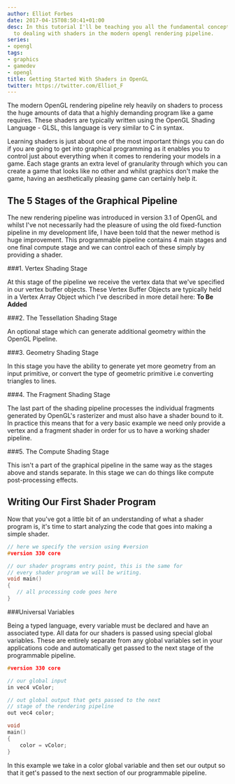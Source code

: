 ```yaml
---
author: Elliot Forbes
date: 2017-04-15T08:50:41+01:00
desc: In this tutorial I'll be teaching you all the fundamental concepts when it comes
  to dealing with shaders in the modern opengl rendering pipeline.
series:
- opengl
tags:
- graphics
- gamedev
- opengl
title: Getting Started With Shaders in OpenGL
twitter: https://twitter.com/Elliot_F
---
```


<p>The modern OpenGL rendering pipeline rely heavily on shaders to process the huge amounts of data that a highly demanding program like a game requires. These shaders are typically written using the OpenGL Shading Language - GLSL, this language is very similar to C in syntax. </p>

<p>Learning shaders is just about one of the most important things you can do if you are going to get into graphical programming as it enables you to control just about everything when it comes to rendering your models in a game. Each stage grants an extra level of granularity through which you can create a game that looks like no other and whilst graphics don't make the game, having an aesthetically pleasing game can certainly help it. </p>

## The 5 Stages of the Graphical Pipeline

<p>The new rendering pipeline was introduced in version 3.1 of OpenGL and whilst I've not necessarily had the pleasure of using the old fixed-function pipeline in my development life, I have been told that the newer method is huge improvement. This programmable pipeline contains 4 main stages and one final compute stage and we can control each of these simply by providing a shader.</p>

###1. Vertex Shading Stage

<p>At this stage of the pipeline we receive the vertex data that we've specified in our vertex buffer objects. These Vertex Buffer Objects are typically held in a Vertex Array Object which I've described in more detail here: <b>To Be Added</b></p>

###2. The Tessellation Shading Stage

<p>An optional stage which can generate additional geometry within the OpenGL Pipeline.</p>

###3. Geometry Shading Stage

<p>In this stage you have the ability to generate yet more geometry from an input primitive, or convert the type of geometric primitive i.e converting triangles to lines. </p>

###4. The Fragment Shading Stage

<p>The last part of the shading pipeline processes the individual fragments generated by OpenGL's rasterizer and must also have a shader bound to it. In practice this means that for a very basic example we need only provide a vertex and a fragment shader in order for us to have a working shader pipeline.</p>

###5. The Compute Shading Stage

<p>This isn't a part of the graphical pipeline in the same way as the stages above and stands separate. In this stage we can do things like compute post-processing effects.</p>

## Writing Our First Shader Program

<p>Now that you've got a little bit of an understanding of what a shader program is, it's time to start analyzing the code that goes into making a simple shader.</p>

```c
// here we specify the version using #version
#version 330 core

// our shader programs entry point, this is the same for 
// every shader program we will be writing.
void main()
{
   // all processing code goes here
}
```

###Universal Variables

<p>Being a typed language, every variable must be declared and have an associated type. All data for our shaders is passed using special global variables. These are entirely separate from any global variables set in your applications code and automatically get passed to the next stage of the programmable pipeline.</p>

```c
#version 330 core

// our global input
in vec4 vColor;

// out global output that gets passed to the next
// stage of the rendering pipeline
out vec4 color;

void
main()
{
    color = vColor;
}
```

<p>In this example we take in a color global variable and then set our output so that it get's passed to the next section of our programmable pipeline.</p>